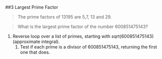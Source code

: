 ##3 Largest Prime Factor

> The prime factors of 13195 are 5,7, 13 and 29.

> What is the largest prime factor of the number 600851475143?

1. Reverse loop over a list of primes, starting with sqrt(600851475143) (approximate integral).
	1. Test if each prime is a divisor of 600851475143, returning the first one that does.
